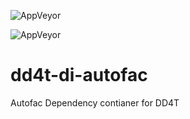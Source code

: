 
![AppVeyor](https://ci.appveyor.com/api/projects/status/github/dd4t/dd4t-di-autofac?branch=master&svg=true&passingText=master)

![AppVeyor](https://ci.appveyor.com/api/projects/status/github/dd4t/dd4t-di-autofac?branch=develop&svg=true&passingText=develop)

# dd4t-di-autofac
Autofac Dependency contianer for DD4T